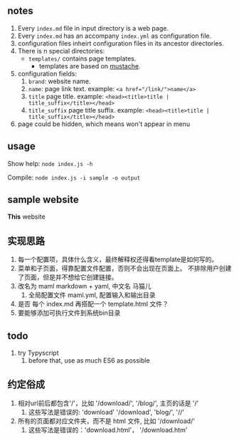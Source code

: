 ## notes

1. Every `index.md` file in input directory is a web page.
1. Every `index.md` has an accompany `index.yml` as configuration file.
1. configuration files inheirt configuration files in its ancestor directories.
1. There is n special directories:
    - `templates/` contains page templates.
       - templates are based on [mustache](https://github.com/janl/mustache.js).
1. configuration fields:
    1. `brand`: website name.
    1. `name`: page link text. example: `<a href="/link/">name</a>`
    1. `title` page title. example: `<head><title>title | title_suffix</title></head>`
    1. `title_suffix` page title suffix. example: `<head><title>title | title_suffix</title></head>`
1. page could be hidden, which means won't appear in menu


## usage

Show help: `node index.js -h`

Compile: `node index.js -i sample -o output`


## sample website

**This** website


## 实现思路

1. 每一个配置项，具体什么含义，最终解释权还得看template是如何写的。
1. 菜单和子页面，得靠配置文件配置，否则不会出现在页面上。 不排除用户创建了页面，但是并不想给它创建链接。
1. 改名为 maml markdown + yaml, 中文名 马猫儿
    1. 全局配置文件 maml.yml, 配置输入和输出目录
1. 是否 每个 index.md 再搭配一个 template.html 文件？
1. 要能够添加可执行文件到系统bin目录


## todo

1. try Typyscript
    1. before that, use as much ES6 as possible


## 约定俗成

1. 相对url前后都包含'/'，比如 '/download/', '/blog/', 主页的话是 '/'
    1. 这些写法是错误的: 'download' '/download', 'blog/', '//'
1. 所有的页面都对应文件夹，而不是 html 文件, 比如 '/download/'
    1. 这些写法是错误的：'download.html'， '/download.htm'
